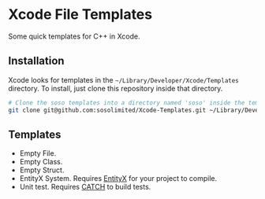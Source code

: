 # Xcode File Templates

Some quick templates for C++ in Xcode.

## Installation
Xcode looks for templates in the `~/Library/Developer/Xcode/Templates` directory. To install, just clone this repository inside that directory.

```bash
# Clone the soso templates into a directory named 'soso' inside the templates directory.
git clone git@github.com:sosolimited/Xcode-Templates.git ~/Library/Developer/XCode/Templates/soso
```

## Templates
- Empty File.
- Empty Class.
- Empty Struct.
- EntityX System. Requires [EntityX](https://github.com/alecthomas/entityx) for your project to compile.
- Unit test. Requires [CATCH](https://github.com/philsquared/Catch) to build tests.
